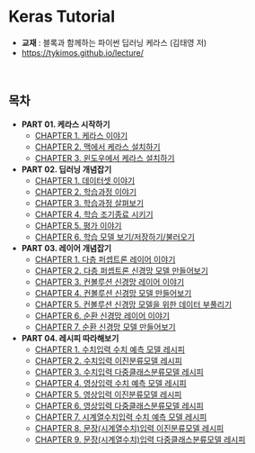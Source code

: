 # Keras Tutorial

* **교재** : 블록과 함께하는 파이썬 딥러닝 케라스 (김태영 저)
* https://tykimos.github.io/lecture/

<br>

## 목차

<ul>
  <li>
      <strong>PART 01. 케라스 시작하기</strong>
      <ul>
        <li><a href="https://github.com/LeeSM0518/keras-tutorial/tree/master/part01/chapter01">CHAPTER 1. 케라스 이야기</a></li>
        <li><a href="https://github.com/LeeSM0518/keras-tutorial/tree/master/part01/chapter02">CHAPTER 2. 맥에서 케라스 설치하기</a></li>
        <li><a href="https://github.com/LeeSM0518/keras-tutorial/tree/master/part01/chapter03">CHAPTER 3. 윈도우에서 케라스 설치하기</a></li>
      </ul>
  </li>
  <li>
    <strong>PART 02. 딥러닝 개념잡기</strong>
    <ul>
        <li><a href="https://github.com/LeeSM0518/keras-tutorial/tree/master/part02/chapter01">CHAPTER 1. 데이터셋 이야기</a></li>
        <li><a href="https://github.com/LeeSM0518/keras-tutorial/tree/master/part02/chapter02">CHAPTER 2. 학습과정 이야기</a></li>
        <li><a href="https://github.com/LeeSM0518/keras-tutorial/tree/master/part02/chapter03">CHAPTER 3. 학습과정 살펴보기</a></li>
        <li><a href="https://github.com/LeeSM0518/keras-tutorial/tree/master/part02/chapter04">CHAPTER 4. 학습 조기종료 시키기</a></li>
        <li><a href="https://github.com/LeeSM0518/keras-tutorial/tree/master/part02/chapter05">CHAPTER 5. 평가 이야기</a></li>
        <li><a href="https://github.com/LeeSM0518/keras-tutorial/tree/master/part02/chapter06">CHAPTER 6. 학습 모델 보기/저장하기/불러오기</a></li>
    </ul>
  </li>
  <li>
    <strong>PART 03. 레이어 개념잡기</strong>
    <ul>
        <li><a href="https://github.com/LeeSM0518/keras-tutorial/tree/master/part03/chapter01">CHAPTER 1. 다층 퍼셉트론 레이어 이야기</a></li>
        <li><a href="https://github.com/LeeSM0518/keras-tutorial/tree/master/part03/chapter02">CHAPTER 2. 다층 퍼셉트론 신경망 모델 만들어보기</a></li>
        <li><a href="https://github.com/LeeSM0518/keras-tutorial/tree/master/part03/chapter03">CHAPTER 3. 컨볼루션 신경망 레이어 이야기</a></li>
        <li><a href="https://github.com/LeeSM0518/keras-tutorial/tree/master/part03/chapter04">CHAPTER 4. 컨볼루션 신경망 모델 만들어보기</a></li>
        <li><a href="https://github.com/LeeSM0518/keras-tutorial/tree/master/part03/chapter05">CHAPTER 5. 컨볼루션 신경망 모델을 위한 데이터 부풀리기</a></li>
        <li><a href="https://github.com/LeeSM0518/keras-tutorial/tree/master/part03/chapter06">CHAPTER 6. 순환 신경망 레이어 이야기</a></li>
        <li><a href="https://github.com/LeeSM0518/keras-tutorial/tree/master/part03/chapter07">CHAPTER 7. 순환 신경망 모델 만들어보기</a></li>
    </ul>
  </li>
  <li>
    <strong>PART 04. 레시피 따라해보기</strong>
    <ul>
        <li><a href="https://github.com/LeeSM0518/keras-tutorial/tree/master/part04/chapter01">CHAPTER 1. 수치입력 수치 예측 모델 레시피</a></li>
        <li><a href="https://github.com/LeeSM0518/keras-tutorial/tree/master/part04/chapter02">CHAPTER 2. 수치입력 이진분류모델 레시피</a></li>
        <li><a href="https://github.com/LeeSM0518/keras-tutorial/tree/master/part04/chapter03">CHAPTER 3. 수치입력 다중클래스분류모델 레시피</a></li>
        <li><a href="https://github.com/LeeSM0518/keras-tutorial/tree/master/part04/chapter04">CHAPTER 4. 영상입력 수치 예측 모델 레시피</a></li>
        <li><a href="https://github.com/LeeSM0518/keras-tutorial/tree/master/part04/chapter05">CHAPTER 5. 영상입력 이진분류모델 레시피</a></li>
        <li><a href="https://github.com/LeeSM0518/keras-tutorial/tree/master/part04/chapter06">CHAPTER 6. 영상입력 다중클래스분류모델 레시피</a></li>
        <li><a href="https://github.com/LeeSM0518/keras-tutorial/tree/master/part04/chapter07">CHAPTER 7. 시계열수치입력 수치 예측 모델 레시피</a></li>
        <li><a href="https://github.com/LeeSM0518/keras-tutorial/tree/master/part04/chapter08">CHAPTER 8. 문장(시계열수치)입력 이진분류모델 레시피</a></li>
        <li><a href="https://github.com/LeeSM0518/keras-tutorial/tree/master/part04/chapter09">CHAPTER 9. 문장(시계열수치)입력 다중클래스분류모델 레시피</a></li>
    </ul>
  </li>
</ul>
